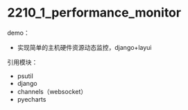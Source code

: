 # 2210_1_performance_monitor
demo：
- 实现简单的主机硬件资源动态监控，django+layui

引用模块：
- psutil
- django
- channels（websocket）
- pyecharts
